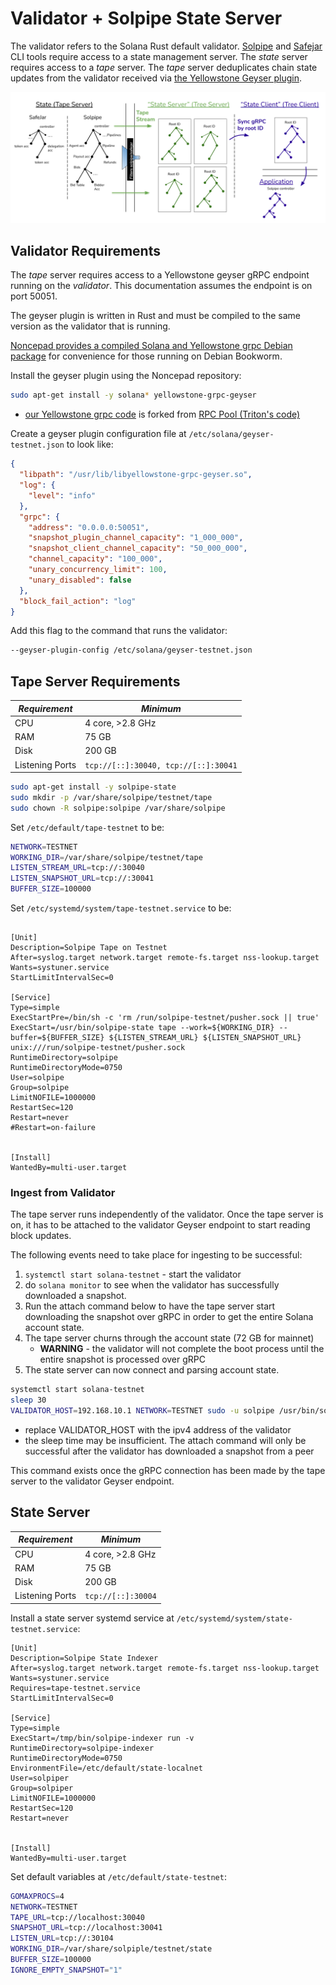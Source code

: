 # Validator + Solpipe State Server

The validator refers to the Solana Rust default validator.  [Solpipe](https://solpipe.io/docs/) and [Safejar](https://safejar.io/docs/) CLI tools require access to a state management server.  The *state* server requires access to a *tape* server.  The *tape* server deduplicates chain state updates from the validator received via [the Yellowstone Geyser plugin](https://github.com/rpcpool/yellowstone-grpc).

![State server management](./img/State.png)

## Validator Requirements

The *tape* server requires access to a Yellowstone geyser gRPC endpoint running on the *validator*.  This documentation assumes the endpoint is on port 50051.

The geyser plugin is written in Rust and must be compiled to the same version as the validator that is running.

[Noncepad provides a compiled Solana and Yellowstone grpc Debian package](https://solpipe.io/docs/getting-started/linux/) for convenience for those running on Debian Bookworm.

Install the geyser plugin using the Noncepad repository:

```bash
sudo apt-get install -y solana* yellowstone-grpc-geyser
```

* [our Yellowstone grpc code](https://github.com/noncepad/yellowstone-grpc) is forked from [RPC Pool (Triton's code)](https://github.com/rpcpool/yellowstone-grpc)

Create a geyser plugin configuration file at `/etc/solana/geyser-testnet.json` to look like:

```json
{
  "libpath": "/usr/lib/libyellowstone-grpc-geyser.so",
  "log": {
    "level": "info"
  },
  "grpc": {
    "address": "0.0.0.0:50051",
    "snapshot_plugin_channel_capacity": "1_000_000",
    "snapshot_client_channel_capacity": "50_000_000",
    "channel_capacity": "100_000",
    "unary_concurrency_limit": 100,
    "unary_disabled": false
  },
  "block_fail_action": "log"
}
```

Add this flag to the command that runs the validator:

```bash
--geyser-plugin-config /etc/solana/geyser-testnet.json
```

## Tape Server Requirements

| *Requirement* | *Minimum* |
| ---- | ---- |
| CPU | 4 core, >2.8 GHz |
| RAM | 75 GB |
| Disk | 200 GB |
| Listening Ports | `tcp://[::]:30040, tcp://[::]:30041` |

```bash
sudo apt-get install -y solpipe-state 
sudo mkdir -p /var/share/solpipe/testnet/tape
sudo chown -R solpipe:solpipe /var/share/solpipe
```

Set `/etc/default/tape-testnet` to be:

```bash
NETWORK=TESTNET
WORKING_DIR=/var/share/solpipe/testnet/tape
LISTEN_STREAM_URL=tcp://:30040
LISTEN_SNAPSHOT_URL=tcp://:30041
BUFFER_SIZE=100000
```

Set `/etc/systemd/system/tape-testnet.service` to be:

```systemd

[Unit]
Description=Solpipe Tape on Testnet
After=syslog.target network.target remote-fs.target nss-lookup.target
Wants=systuner.service
StartLimitIntervalSec=0

[Service]
Type=simple
ExecStartPre=/bin/sh -c 'rm /run/solpipe-testnet/pusher.sock || true'
ExecStart=/usr/bin/solpipe-state tape --work=${WORKING_DIR} --buffer=${BUFFER_SIZE} ${LISTEN_STREAM_URL} ${LISTEN_SNAPSHOT_URL} unix:///run/solpipe-testnet/pusher.sock 
RuntimeDirectory=solpipe
RuntimeDirectoryMode=0750
User=solpipe
Group=solpipe
LimitNOFILE=1000000
RestartSec=120
Restart=never
#Restart=on-failure


[Install]
WantedBy=multi-user.target
```

### Ingest from Validator

The tape server runs independently of the validator. Once the tape server is on, it has to be attached to the validator Geyser endpoint to start reading block updates.

The following events need to take place for ingesting to be successful:

1. `systemctl start solana-testnet` - start the validator
1. do `solana monitor` to see when the validator has successfully downloaded a snapshot.
1. Run the attach command below to have the tape server start downloading the snapshot over gRPC in order to get the entire Solana account state.
1. The tape server churns through the account state (72 GB for mainnet)
   * **WARNING** - the validator will not complete the boot process until the entire snapshot is processed over gRPC
1. The state server can now connect and parsing account state.

```bash
systemctl start solana-testnet
sleep 30
VALIDATOR_HOST=192.168.10.1 NETWORK=TESTNET sudo -u solpipe /usr/bin/solpipe-state attach geyser --buffer-size=100000000 unix:///run/solpipe-testnet/pusher.sock tcp://${VALIDATOR_HOST}:50051
```

* replace VALIDATOR_HOST with the ipv4 address of the validator
* the sleep time may be insufficient. The attach command will only be successful after the validator has downloaded a snapshot from a peer

This command exists once the gRPC connection has been made by the tape server to the validator Geyser endpoint.

## State Server

| *Requirement* | *Minimum* |
| ---- | ---- |
| CPU | 4 core, >2.8 GHz |
| RAM | 75 GB |
| Disk | 200 GB |
| Listening Ports | `tcp://[::]:30004` |

Install a state server systemd service at `/etc/systemd/system/state-testnet.service`:

```systemd
[Unit]
Description=Solpipe State Indexer
After=syslog.target network.target remote-fs.target nss-lookup.target
Wants=systuner.service
Requires=tape-testnet.service
StartLimitIntervalSec=0

[Service]
Type=simple
ExecStart=/tmp/bin/solpipe-indexer run -v 
RuntimeDirectory=solpipe-indexer
RuntimeDirectoryMode=0750
EnvironmentFile=/etc/default/state-localnet
User=solpiper
Group=solpiper
LimitNOFILE=1000000
RestartSec=120
Restart=never


[Install]
WantedBy=multi-user.target
```

Set default variables at `/etc/default/state-testnet`:

```bash
GOMAXPROCS=4
NETWORK=TESTNET
TAPE_URL=tcp://localhost:30040
SNAPSHOT_URL=tcp://localhost:30041
LISTEN_URL=tcp://:30104
WORKING_DIR=/var/share/solpiple/testnet/state
BUFFER_SIZE=100000
IGNORE_EMPTY_SNAPSHOT="1"
```
